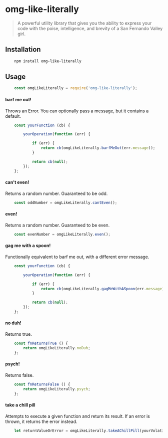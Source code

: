 # omg-like-literally

> A powerful utility library that gives you the ability to express your code with the poise, intelligence, and brevity of a San Fernando Valley girl.

## Installation

```bash
    npm install omg-like-literally
```

## Usage

```javascript
    const omgLikeLiterally = require('omg-like-literally');
```

#### barf me out!

Throws an Error. You can optionally pass a message, but it contains a default.

```javascript
    const yourFunction (cb) {

        yourOperation(function (err) {

            if (err) {
                return cb(omgLikeLiterally.barfMeOut(err.message)); 
            }

            return cb(null);
        });
    };
```

#### can't even!

Returns a random number. Guaranteed to be odd.

```javascript
    const oddNumber = omgLikeLiterally.cantEven();
```

#### even!

Returns a random number. Guaranteed to be even.

```javascript
    const evenNumber = omgLikeLiterally.even();
```

#### gag me with a spoon!

Functionally equivalent to barf me out, with a different error message.

```javascript
    const yourFunction (cb) {

        yourOperation(function (err) {

            if (err) {
                return cb(omgLikeLiterally.gagMeWithASpoon(err.message)); 
            }

            return cb(null);
        });
    };
```

#### no duh!

Returns true.

```javascript
    const fnReturnsTrue () {
        return omgLikeLiterally.noDuh;
    };
```

#### psych!

Returns false.

```javascript
    const fnReturnsFalse () {
        return omgLikeLiterally.psych;
    };
```

#### take a chill pill

Attempts to execute a given function and return its result. If an error is thrown, it returns the error instead.

```javascript
    let returnValueOrError = omgLikeLiterally.takeAChillPill(yourVolatileOperation);
```

